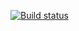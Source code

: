 [![Build status](https://ci.appveyor.com/api/projects/status/w4nce41mmk45wrce?svg=true)](https://ci.appveyor.com/project/Inavono4ka/bankcard)

